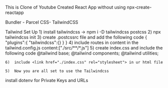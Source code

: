 This is Clone of Youtube
Created React App without using npx-create-reactapp

Bundler - Parcel
CSS- TailwindCSS

Tailwind Set Up
    1)  install tailwindcss -> npm i -D tailwindcss postcss
    2)  npx tailwindcss init
    3)  create .postcssrc file and add the following code
                            {
                                "plugins":{
                                    "tailwindcss":{}
                                }
                            }
    4)  include routes in content in the tailwind.config.js
                            content:["./src/**/*.js"]
    5)  create index.css and include the following code
                            @tailwind base;
                            @tailwind components;
                            @tailwind utilities;
    
    6)  include <link href="./index.css" rel="stylesheet"> in ur html file
    
    5)  Now you are all set to use the Tailwindcss



install dotenv for Private Keys and URLs
